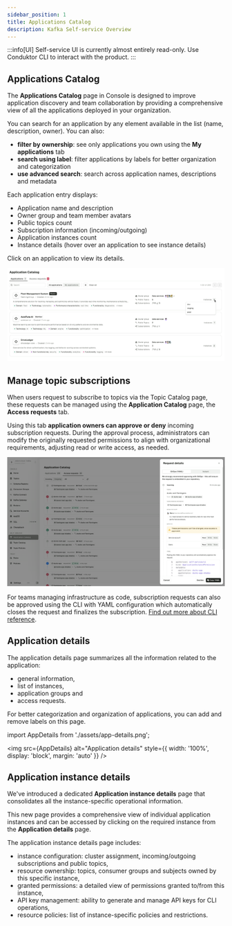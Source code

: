 ```yaml
---
sidebar_position: 1
title: Applications Catalog
description: Kafka Self-service Overview
---
```


:::info[UI]
Self-service UI is currently almost entirely read-only. Use Conduktor CLI to interact with the product.
:::

## Applications Catalog

The **Applications Catalog** page in Console is designed to improve application discovery and team collaboration by providing a comprehensive view of all the applications deployed in your organization.

You can search for an application by any element available in the list (name, description, owner). You can also:

- **filter by ownership**: see only applications you own using the **My applications** tab
- **search using label**: filter applications by labels for better organization and categorization
- **use advanced search**: search across application names, descriptions and metadata

Each application entry displays:

- Application name and description
- Owner group and team member avatars
- Public topics count
- Subscription information (incoming/outgoing)
- Application instances count
- Instance details (hover over an application to see instance details)

Click on an application to view its details.

![Application Catalog](assets/app-catalog.png)

## Manage topic subscriptions

When users request to subscribe to topics via the Topic Catalog page, these requests can be managed using the **Application Catalog** page, the **Access requests** tab.

Using this tab **application owners can approve or deny** incoming subscription requests. During the approval process, administrators can modify the originally requested permissions to align with organizational requirements, adjusting read or write access, as needed.

![Application catalog request approval](/images/changelog/platform/v34/app-catalog-request.png)

For teams managing infrastructure as code, subscription requests can also be approved using the CLI with YAML configuration which automatically closes the request and finalizes the subscription. [Find out more about CLI reference](/platform/reference/cli-reference/).

## Application details

The application details page summarizes all the information related to the application:

- general information,
- list of instances,
- application groups and
- access requests.

For better categorization and organization of applications, you can add and remove labels on this page.

import AppDetails from './assets/app-details.png';

<img src={AppDetails} alt="Application details" style={{ width: '100%', display: 'block', margin: 'auto' }} />

## Application instance details

We've introduced a dedicated **Application instance details** page that consolidates all the instance-specific operational information.

This new page provides a comprehensive view of individual application instances and can be accessed by clicking on the required instance from the **Application details** page.

The application instance details page includes:

- instance configuration: cluster assignment, incoming/outgoing subscriptions and public topics,
- resource ownership: topics, consumer groups and subjects owned by this specific instance,
- granted permissions: a detailed view of permissions granted to/from this instance,
- API key management: ability to generate and manage API keys for CLI operations,
- resource policies: list of instance-specific policies and restrictions.
